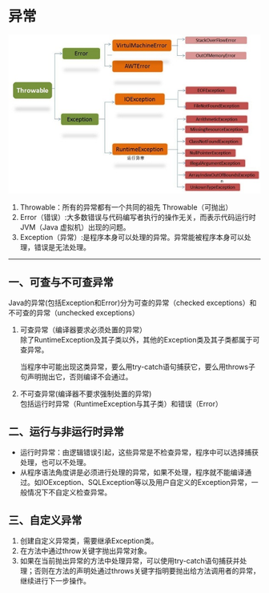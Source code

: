 # 异常  
![](1.jpg)  
1. Throwable：所有的异常都有一个共同的祖先 Throwable（可抛出）  
2. Error（错误）:大多数错误与代码编写者执行的操作无关，而表示代码运行时 JVM（Java 虚拟机）出现的问题。  
3. Exception（异常）:是程序本身可以处理的异常。异常能被程序本身可以处理，错误是无法处理。  
---  
## 一、可查与不可查异常  
Java的异常(包括Exception和Error)分为可查的异常（checked exceptions）和不可查的异常（unchecked exceptions）  
1. 可查异常（编译器要求必须处置的异常）  
除了RuntimeException及其子类以外，其他的Exception类及其子类都属于可查异常。  
  
   当程序中可能出现这类异常，要么用try-catch语句捕获它，要么用throws子句声明抛出它，否则编译不会通过。  

2. 不可查异常(编译器不要求强制处置的异常)  
   包括运行时异常（RuntimeException与其子类）和错误（Error）  
## 二、运行与非运行时异常  
- 运行时异常：由逻辑错误引起，这些异常是不检查异常，程序中可以选择捕获处理，也可以不处理。  
- 从程序语法角度讲是必须进行处理的异常，如果不处理，程序就不能编译通过。如IOException、SQLException等以及用户自定义的Exception异常，一般情况下不自定义检查异常。  
## 三、自定义异常  
1. 创建自定义异常类，需要继承Exception类。
2. 在方法中通过throw关键字抛出异常对象。
3. 如果在当前抛出异常的方法中处理异常，可以使用try-catch语句捕获并处理；否则在方法的声明处通过throws关键字指明要抛出给方法调用者的异常，继续进行下一步操作。